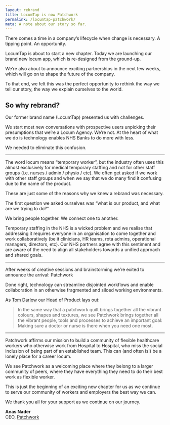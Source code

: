 ```yaml
---
layout: rebrand
title: LocumTap is now Patchwork
permalink: /locumtap-patchwork/
meta: A note about our story so far.
---
```



There comes a time in a company’s lifecycle when change is necessary. A tipping point. An opportunity.

LocumTap is about to start a new chapter. Today we are launching our brand new locum app, which is re-designed from the ground-up.

We’re also about to announce exciting partnerships in the next few weeks, which will go on to shape the future of the company.

To that end, we felt this was the perfect opportunity to rethink the way we tell our story, the way we explain ourselves to the world.

## So why rebrand?

Our former brand name (LocumTap) presented us with challenges.

We start most new conversations with prospective users unpicking their presumptions that we’re a Locum Agency. We’re not. At the heart of what we do is technology enables NHS Banks to do more with less.

We needed to eliminate this confusion.

---


The word locum means “temporary worker”, but the industry often uses this almost exclusively for medical temporary staffing and not for other staff groups (i.e. nurses / admin / physio / etc).  We often get asked if we work with other staff groups and when we say that we do many find it confusing due to the name of the product.

These are just some of the reasons why we knew a rebrand was necessary.

The first question we asked ourselves was “what is our product, and what are we trying to do?”

We bring people together. We connect one to another.

Temporary staffing in the NHS is a wicked problem and we realise that addressing it requires everyone in an organisation to come together and work collaboratively (be it clinicians, HR teams, rota admins, operational managers, directors, etc). Our NHS partners agree with this sentiment and are aware of the need to align all stakeholders towards a unified approach and shared goals.

---


After weeks of creative sessions and brainstorming we’re exited to announce the arrival: Patchwork

Done right, technology can streamline disjointed workflows and enable collaboration in an otherwise fragmented and siloed working environments.


As [Tom Darlow](https://twitter.com/afroleft) our Head of Product lays out:

> In the same way that a patchwork quilt brings together all the vibrant colours, shapes and textures, we see Patchwork brings together all the vibrant people, tools and processes to achieve an important goal: Making sure a doctor or nurse is there when you need one most.

---

Patchwork affirms our mission to build a community of flexible healthcare workers who otherwise work from Hospital to Hospital, who miss the social inclusion of being part of an established team. This can (and often is!) be a lonely place for a career locum.

We see Patchwork as a welcoming place where they belong to a larger community of peers, where they have everything they need to do their best work as flexible worker.

This is just the beginning of an exciting new chapter for us as we continue to serve our community of workers and employers the best way we can.

We thank you all for your support as we continue on our journey.

**Anas Nader** <br />
CEO, [Patchwork](http://patchwork.health)
